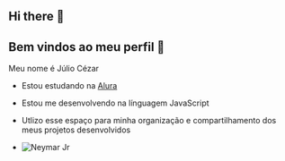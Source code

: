 ## Hi there 👋
## Bem vindos ao meu perfil 💙

Meu nome é Júlio Cézar

- Estou estudando na [Alura](https://www.alura.com.br)
  
- Estou me desenvolvendo na línguagem JavaScript
  
- Utlizo esse espaço para minha organização e compartilhamento dos meus projetos desenvolvidos
  
- ![Neymar Jr](https://media.tenor.com/COM78THbePQAAAAM/neymar.gif)
